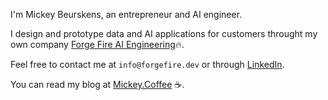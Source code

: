 I'm Mickey Beurskens, an entrepreneur and AI engineer.

I design and prototype data and AI applications for customers throught my own company [Forge Fire AI Engineering](https://forgefire.dev):fire:.

Feel free to contact me at `info@forgefire.dev` or through [LinkedIn](https://www.linkedin.com/in/mickey-beurskens/).

You can read my blog at [Mickey.Coffee](https://mickey.coffee) ☕. 

<!--
**mickeybeurskens/mickeybeurskens** is a ✨ _special_ ✨ repository because its `README.md` (this file) appears on your GitHub profile.

Here are some ideas to get you started:

- 🔭 I’m currently working on ...
- 🌱 I’m currently learning ...
- 👯 I’m looking to collaborate on ...
- 🤔 I’m looking for help with ...
- 💬 Ask me about ...
- 📫 How to reach me: ...
- ⚡ Fun fact: ...
-->
